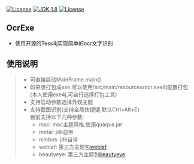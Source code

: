 [![License](http://img.shields.io/:license-apache-blue.svg "2.0")](http://www.apache.org/licenses/LICENSE-2.0.html)
[![JDK 1.8](https://img.shields.io/badge/JDK-1.8-green.svg "JDK 1.8")]()
[![License](http://img.shields.io/:license-Tess4j-purple.svg "")](https://github.com/nguyenq/tess4j/blob/master/LICENSE)
## OcrExe
- 使用开源的Tess4j实现简单的ocr文字识别

## 使用说明
> - 可直接启动MainFrame.main()
> - 如果想打包成exe,可以使用/src/main/resources/ocr.exe4j配置打包(本人使用exe4j,可自行选择打包工具)
> - 支持启动参数选择外观主题  
> - 支持截图识别(支持全局快捷键,默认Ctrl+Alt+E)  
>   目前支持以下几种参数:  
>   - mac: mac主题风格,使用quaqua.jar  
>   - metal: jdk自带  
>   - nimbus: jdk自带
>   - weblaf: 第三方主题包[weblaf](https://github.com/mgarin/weblaf)  
>   - beautyeye: 第三方主题包[beautyeye](https://github.com/JackJiang2011/beautyeye)